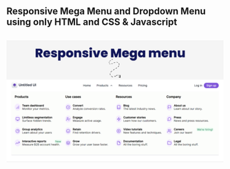 ## Responsive Mega Menu and Dropdown Menu using only HTML and CSS & Javascript


![thumbnail](thumbnail.png)
------------------------
